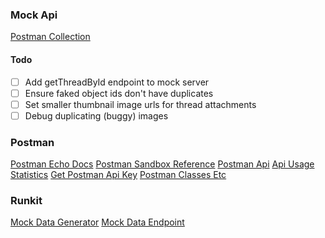 ### Mock Api
[Postman Collection](https://www.getpostman.com/collections/68efb62c754637b30978)

#### Todo
- [ ] Add getThreadById endpoint to mock server
- [ ] Ensure faked object ids don't have duplicates
- [ ] Set smaller thumbnail image urls for thread attachments
- [ ] Debug duplicating (buggy) images

### Postman

[Postman Echo Docs](https://docs.postman-echo.com/?version=latest#37368024-f6a8-0f70-85fc-7e876cde9e33)
[Postman Sandbox Reference](https://learning.getpostman.com/docs/postman/scripts/postman_sandbox_api_reference/#dynamic-variables)
[Postman Api](https://docs.api.getpostman.com/?version=latest#647806d5-492a-eded-1df6-6529b5dc685c)
[Api Usage Statistics](https://web.postman.co/usage)
[Get Postman Api Key](https://web.postman.co/settings/me/api-keys)
[Postman Classes Etc](http://www.postmanlabs.com/postman-collection/tutorial-concepts.html)

### Runkit

[Mock Data Generator](https://runkit.com/katrpilar/create-mock-data)
[Mock Data Endpoint](https://create-mock-data-0152ci1z87r0.runkit.sh/)